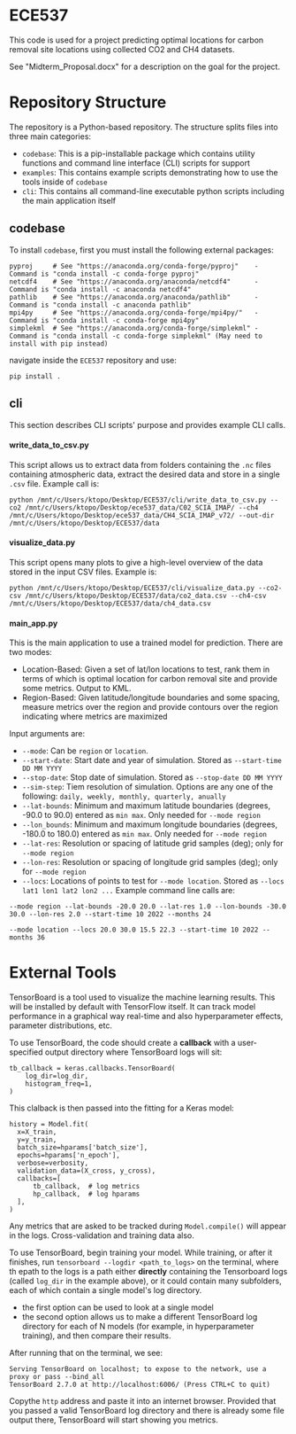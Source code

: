 # ECE537
This code is used for a project predicting optimal locations for carbon removal site locations using collected CO2 and CH4 datasets.  
  
See "Midterm_Proposal.docx" for a description on the goal for the project.  
  
# Repository Structure  
The repository is a Python-based repository. The structure splits files into three main categories:  
*  `codebase`: This is a pip-installable package which contains utility functions and command line interface (CLI) scripts for support  
*  `examples`: This contains example scripts demonstrating how to use the tools inside of `codebase`  
*  `cli`: This contains all command-line executable python scripts including the main application itself  
  
## codebase  
To install `codebase`, first you must install the following external packages:  

```
pyproj     # See "https://anaconda.org/conda-forge/pyproj"    - Command is "conda install -c conda-forge pyproj"
netcdf4    # See "https://anaconda.org/anaconda/netcdf4"      - Command is "conda install -c anaconda netcdf4"
pathlib    # See "https://anaconda.org/anaconda/pathlib"      - Command is "conda install -c anaconda pathlib"  
mpi4py     # See "https://anaconda.org/conda-forge/mpi4py/"   - Command is "conda install -c conda-forge mpi4py"
simplekml  # See "https://anaconda.org/conda-forge/simplekml" - Command is "conda install -c conda-forge simplekml" (May need to install with pip instead)
```

navigate inside the `ECE537` repository and use:  
```
pip install .
```  
  
## cli  
This section describes CLI scripts' purpose and provides example CLI calls.  
  
#### write_data_to_csv.py  
This script allows us to extract data from folders containing the `.nc` files containing atmospheric data, extract the desired data and store in a single `.csv` file. Example call is:  
```
python /mnt/c/Users/ktopo/Desktop/ECE537/cli/write_data_to_csv.py --co2 /mnt/c/Users/ktopo/Desktop/ece537_data/C02_SCIA_IMAP/ --ch4 /mnt/c/Users/ktopo/Desktop/ece537_data/CH4_SCIA_IMAP_v72/ --out-dir /mnt/c/Users/ktopo/Desktop/ECE537/data  
```
#### visualize_data.py  
This script opens many plots to give a high-level overview of the data stored in the input CSV files. Example is:  
```
python /mnt/c/Users/ktopo/Desktop/ECE537/cli/visualize_data.py --co2-csv /mnt/c/Users/ktopo/Desktop/ECE537/data/co2_data.csv --ch4-csv /mnt/c/Users/ktopo/Desktop/ECE537/data/ch4_data.csv 
```  
  
  #### main_app.py  
  This is the main application to use a trained model for prediction. There are two modes:  
  *  Location-Based: Given a set of lat/lon locations to test, rank them in terms of which is optimal location for carbon removal site and provide some metrics. Output to KML.  
  *  Region-Based: Given latitude/longitude boundaries and some spacing, measure metrics over the region and provide contours over the region indicating where metrics are maximized  
  
Input arguments are:  
*  `--mode`: Can be `region` or `location`.  
*  `--start-date`: Start date and year of simulation. Stored as `--start-time DD MM YYYY`
*  `--stop-date`: Stop date of simulation. Stored as `--stop-date DD MM YYYY`  
*  `--sim-step`: Tiem resolution of simulation. Options are any one of the following: `daily, weekly, monthly, quarterly, anually`
*  `--lat-bounds`: Minimum and maximum latitude boundaries (degrees, -90.0 to 90.0) entered as `min max`. Only needed for `--mode region`
*  `--lon_bounds`: Minimum and maximum longitude boundaries (degrees, -180.0 to 180.0) entered as `min max`. Only needed for `--mode region`  
*  `--lat-res`: Resolution or spacing of latitude grid samples (deg); only for `--mode region`
*  `--lon-res`: Resolution or spacing of longitude grid samples (deg); only for `--mode region`  
*  `--locs`: Locations of points to test for `--mode location`. Stored as `--locs lat1 lon1 lat2 lon2 ...`
Example command line calls are:  
```
--mode region --lat-bounds -20.0 20.0 --lat-res 1.0 --lon-bounds -30.0 30.0 --lon-res 2.0 --start-time 10 2022 --months 24
```  
  
```  
--mode location --locs 20.0 30.0 15.5 22.3 --start-time 10 2022 --months 36
```  
  
# External Tools  
TensorBoard is a tool used to visualize the machine learning results. This will be installed by default with TensorFlow itself. It can track model performance in a graphical way real-time and also hyperparameter effects, parameter distributions, etc.  
  
To use TensorBoard, the code should create a **callback** with a user-specified output directory where TensorBoard logs will sit:  
```
tb_callback = keras.callbacks.TensorBoard(
    log_dir=log_dir,
    histogram_freq=1,
)
```
This clalback is then passed into the fitting for a Keras model:  
```
history = Model.fit(
  x=X_train,
  y=y_train,
  batch_size=hparams['batch_size'],
  epochs=hparams['n_epoch'],
  verbose=verbosity,
  validation_data=(X_cross, y_cross),
  callbacks=[
      tb_callback,  # log metrics
      hp_callback,  # log hparams
  ],
)
```  
Any metrics that are asked to be tracked during `Model.compile()` will appear in the logs. Cross-validation and training data also.  
  
To use TensorBoard, begin training your model. While training, or after it finishes, run `tensorboard --logdir <path_to_logs>` on the terminal, where th epath to the logs is a path either **directly** containing the Tensorboard logs (called `log_dir` in the example above), or it could contain many subfolders, each of which contain a single model's log directory.  
*  the first option can be used to look at a single model  
*  the second option allows us to make a different TensorBoard log directory for each of N models (for example, in hyperparameter training), and then compare their results.

After running that on the terminal, we see:
```
Serving TensorBoard on localhost; to expose to the network, use a proxy or pass --bind_all
TensorBoard 2.7.0 at http://localhost:6006/ (Press CTRL+C to quit)
```  
Copythe `http` address and paste it into an internet browser. Provided that you passed a valid TensorBoard log directory and there is already some file output there, TensorBoard will start showing you metrics.
